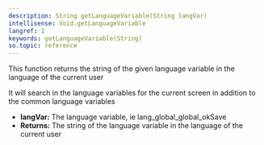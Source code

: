 ```yaml
---
description: String getLanguageVariable(String langVar)
intellisense: Void.getLanguageVariable
langref: 1
keywords: getLanguageVariable(String)
so.topic: reference
---
```



This function returns the string of the given language variable in the language of the current user


It will search in the language variables for the current screen in addition to the common language variables


* **langVar:** The language variable, ie lang\_global_global\_okSave
* **Returns:** The string of the language variable in the language of the current user


